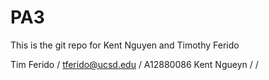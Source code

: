 # PA3

This is the git repo for Kent Nguyen and Timothy Ferido

Tim Ferido / tferido@ucsd.edu / A12880086
Kent Ngueyn / / 

